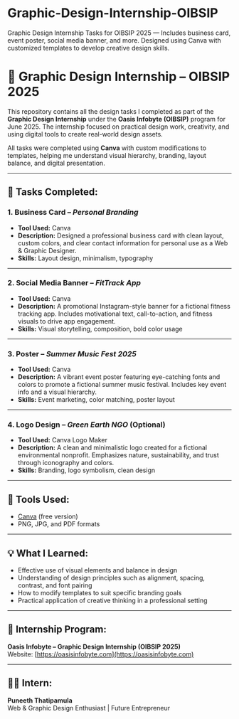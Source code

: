 # Graphic-Design-Internship-OIBSIP
Graphic Design Internship Tasks for OIBSIP 2025 — Includes business card, event poster, social media banner, and more. Designed using Canva with customized templates to develop creative design skills.
# 🎨 Graphic Design Internship – OIBSIP 2025

This repository contains all the design tasks I completed as part of the **Graphic Design Internship** under the **Oasis Infobyte (OIBSIP)** program for June 2025. The internship focused on practical design work, creativity, and using digital tools to create real-world design assets.

All tasks were completed using **Canva** with custom modifications to templates, helping me understand visual hierarchy, branding, layout balance, and digital presentation.

---

## 📁 Tasks Completed:

### 1. Business Card – *Personal Branding*
- **Tool Used:** Canva  
- **Description:** Designed a professional business card with clean layout, custom colors, and clear contact information for personal use as a Web & Graphic Designer.  
- **Skills:** Layout design, minimalism, typography

---

### 2. Social Media Banner – *FitTrack App*
- **Tool Used:** Canva  
- **Description:** A promotional Instagram-style banner for a fictional fitness tracking app. Includes motivational text, call-to-action, and fitness visuals to drive app engagement.  
- **Skills:** Visual storytelling, composition, bold color usage

---

### 3. Poster – *Summer Music Fest 2025*
- **Tool Used:** Canva  
- **Description:** A vibrant event poster featuring eye-catching fonts and colors to promote a fictional summer music festival. Includes key event info and a visual hierarchy.  
- **Skills:** Event marketing, color matching, poster layout

---

### 4. Logo Design – *Green Earth NGO* (Optional)
- **Tool Used:** Canva Logo Maker  
- **Description:** A clean and minimalistic logo created for a fictional environmental nonprofit. Emphasizes nature, sustainability, and trust through iconography and colors.  
- **Skills:** Branding, logo symbolism, clean design

---

## 📌 Tools Used:
- [Canva](https://www.canva.com) (free version)
- PNG, JPG, and PDF formats

---

## 💡 What I Learned:
- Effective use of visual elements and balance in design
- Understanding of design principles such as alignment, spacing, contrast, and font pairing
- How to modify templates to suit specific branding goals
- Practical application of creative thinking in a professional setting

---

## 🔗 Internship Program:
**Oasis Infobyte – Graphic Design Internship (OIBSIP 2025)**  
Website: [https://oasisinfobyte.com](https://oasisinfobyte.com)

---

## 🧑‍💻 Intern:
**Puneeth Thatipamula**  
Web & Graphic Design Enthusiast | Future Entrepreneur

